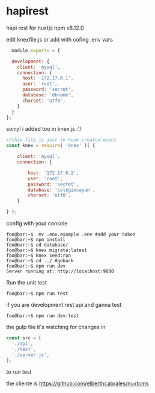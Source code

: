 # hapirest
hapi rest for nuxtjs
 npm v8.12.0
 
 edit knexfile.js or add with cofing .env vars
```javascript
  module.exports = {

  development: {
    client: 'mysql',
    connection: {
      host: '172.17.0.1',
      user: 'root',
      password: 'secret',
      database: 'dbname',
      charset: 'utf8',
    }
  }
};

```
sorry! i added too in knex.js :'/
```javascript
//this file is just to hook created event
const knex = require( 'knex' )( {

    client: 'mysql',
    connection: {

        host: '172.17.0.2',
        user: 'root',
        password: 'secret',
        database: 'colegiosayan',
        charset: 'utf8',
    }

} );

```
config with your console
```console
foo@bar:~$  mv .env.example .env #add your token
foo@bar:~$ npm install
foo@bar:~$ cd database/
foo@bar:~$ knex migrate:latest
foo@bar:~$ knex seed:run
foo@bar:~$ cd ../ #goback
foo@bar:~$ npm run dev
Server running at: http://localhost:9000
```
Run the unit test
```console
foo@bar:~$ npm run test
```
if you are development rest api and ganna test
```console
foo@bar:~$ npm run dev:test
```
the gulp file it's watching for changes in
```javascript
const src = [
  './api',
  './test',
  './server.js',
];
```
to run test


the cliente is 
https://github.com/elberthcabrales/nuxtcms
